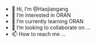 - 👋 Hi, I’m @Haojiangang
- 👀 I’m interested in ORAN
- 🌱 I’m currently learning ORAN
- 💞️ I’m looking to collaborate on ...
- 📫 How to reach me ...

<!---
Haojiangang/Haojiangang is a ✨ special ✨ repository because its `README.md` (this file) appears on your GitHub profile.
You can click the Preview link to take a look at your changes.
--->
